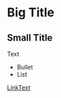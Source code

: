 # Big Title

## Small Title

Text

* Bullet
* List

[LinkText][LinkAnchor]

[LinkAnchor]: http://yoursitehere.com
